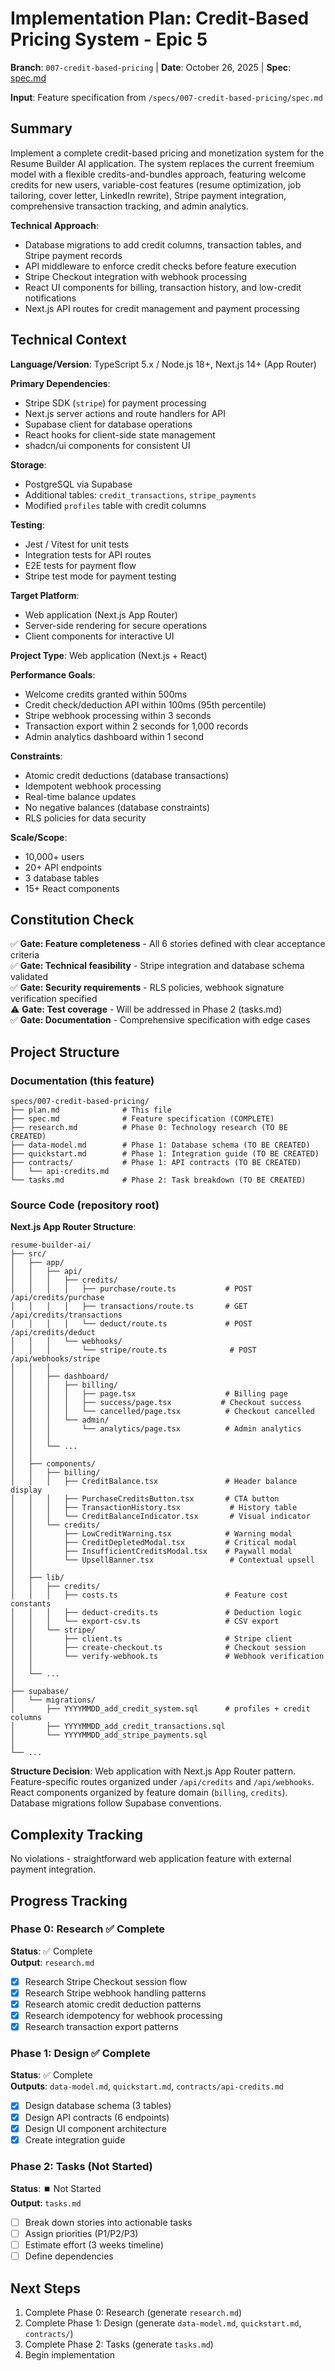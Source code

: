 # Implementation Plan: Credit-Based Pricing System - Epic 5

**Branch**: `007-credit-based-pricing` | **Date**: October 26, 2025 | **Spec**: [spec.md](./spec.md)

**Input**: Feature specification from `/specs/007-credit-based-pricing/spec.md`

## Summary

Implement a complete credit-based pricing and monetization system for the Resume Builder AI application. The system replaces the current freemium model with a flexible credits-and-bundles approach, featuring welcome credits for new users, variable-cost features (resume optimization, job tailoring, cover letter, LinkedIn rewrite), Stripe payment integration, comprehensive transaction tracking, and admin analytics.

**Technical Approach**: 
- Database migrations to add credit columns, transaction tables, and Stripe payment records
- API middleware to enforce credit checks before feature execution
- Stripe Checkout integration with webhook processing
- React UI components for billing, transaction history, and low-credit notifications
- Next.js API routes for credit management and payment processing

## Technical Context

**Language/Version**: TypeScript 5.x / Node.js 18+, Next.js 14+ (App Router)

**Primary Dependencies**: 
- Stripe SDK (`stripe`) for payment processing
- Next.js server actions and route handlers for API
- Supabase client for database operations
- React hooks for client-side state management
- shadcn/ui components for consistent UI

**Storage**: 
- PostgreSQL via Supabase
- Additional tables: `credit_transactions`, `stripe_payments`
- Modified `profiles` table with credit columns

**Testing**: 
- Jest / Vitest for unit tests
- Integration tests for API routes
- E2E tests for payment flow
- Stripe test mode for payment testing

**Target Platform**: 
- Web application (Next.js App Router)
- Server-side rendering for secure operations
- Client components for interactive UI

**Project Type**: Web application (Next.js + React)

**Performance Goals**: 
- Welcome credits granted within 500ms
- Credit check/deduction API within 100ms (95th percentile)
- Stripe webhook processing within 3 seconds
- Transaction export within 2 seconds for 1,000 records
- Admin analytics dashboard within 1 second

**Constraints**: 
- Atomic credit deductions (database transactions)
- Idempotent webhook processing
- Real-time balance updates
- No negative balances (database constraints)
- RLS policies for data security

**Scale/Scope**: 
- 10,000+ users
- 20+ API endpoints
- 3 database tables
- 15+ React components

## Constitution Check

✅ **Gate: Feature completeness** - All 6 stories defined with clear acceptance criteria  
✅ **Gate: Technical feasibility** - Stripe integration and database schema validated  
✅ **Gate: Security requirements** - RLS policies, webhook signature verification specified  
⚠️ **Gate: Test coverage** - Will be addressed in Phase 2 (tasks.md)  
✅ **Gate: Documentation** - Comprehensive specification with edge cases  

## Project Structure

### Documentation (this feature)

```
specs/007-credit-based-pricing/
├── plan.md              # This file
├── spec.md              # Feature specification (COMPLETE)
├── research.md          # Phase 0: Technology research (TO BE CREATED)
├── data-model.md        # Phase 1: Database schema (TO BE CREATED)
├── quickstart.md        # Phase 1: Integration guide (TO BE CREATED)
├── contracts/           # Phase 1: API contracts (TO BE CREATED)
│   └── api-credits.md
└── tasks.md             # Phase 2: Task breakdown (TO BE CREATED)
```

### Source Code (repository root)

**Next.js App Router Structure**:

```
resume-builder-ai/
├── src/
│   ├── app/
│   │   ├── api/
│   │   │   ├── credits/
│   │   │   │   ├── purchase/route.ts           # POST /api/credits/purchase
│   │   │   │   ├── transactions/route.ts       # GET /api/credits/transactions
│   │   │   │   └── deduct/route.ts             # POST /api/credits/deduct
│   │   │   └── webhooks/
│   │   │       └── stripe/route.ts              # POST /api/webhooks/stripe
│   │   │
│   │   ├── dashboard/
│   │   │   ├── billing/
│   │   │   │   ├── page.tsx                    # Billing page
│   │   │   │   ├── success/page.tsx           # Checkout success
│   │   │   │   └── cancelled/page.tsx          # Checkout cancelled
│   │   │   └── admin/
│   │   │       └── analytics/page.tsx          # Admin analytics
│   │   │
│   │   └── ...
│   │
│   ├── components/
│   │   ├── billing/
│   │   │   ├── CreditBalance.tsx               # Header balance display
│   │   │   ├── PurchaseCreditsButton.tsx       # CTA button
│   │   │   ├── TransactionHistory.tsx           # History table
│   │   │   └── CreditBalanceIndicator.tsx       # Visual indicator
│   │   └── credits/
│   │       ├── LowCreditWarning.tsx            # Warning modal
│   │       ├── CreditDepletedModal.tsx         # Critical modal
│   │       ├── InsufficientCreditsModal.tsx    # Paywall modal
│   │       └── UpsellBanner.tsx                 # Contextual upsell
│   │
│   ├── lib/
│   │   ├── credits/
│   │   │   ├── costs.ts                        # Feature cost constants
│   │   │   ├── deduct-credits.ts               # Deduction logic
│   │   │   └── export-csv.ts                   # CSV export
│   │   └── stripe/
│   │       ├── client.ts                       # Stripe client
│   │       ├── create-checkout.ts              # Checkout session
│   │       └── verify-webhook.ts               # Webhook verification
│   │
│   └── ...
│
├── supabase/
│   └── migrations/
│       ├── YYYYMMDD_add_credit_system.sql      # profiles + credit columns
│       ├── YYYYMMDD_add_credit_transactions.sql
│       └── YYYYMMDD_add_stripe_payments.sql
│
└── ...
```

**Structure Decision**: Web application with Next.js App Router pattern. Feature-specific routes organized under `/api/credits` and `/api/webhooks`. React components organized by feature domain (`billing`, `credits`). Database migrations follow Supabase conventions.

## Complexity Tracking

No violations - straightforward web application feature with external payment integration.

## Progress Tracking

### Phase 0: Research ✅ Complete

**Status**: ✅ Complete  
**Output**: `research.md`

- [x] Research Stripe Checkout session flow
- [x] Research Stripe webhook handling patterns
- [x] Research atomic credit deduction patterns
- [x] Research idempotency for webhook processing
- [x] Research transaction export patterns

### Phase 1: Design ✅ Complete

**Status**: ✅ Complete  
**Outputs**: `data-model.md`, `quickstart.md`, `contracts/api-credits.md`

- [x] Design database schema (3 tables)
- [x] Design API contracts (6 endpoints)
- [x] Design UI component architecture
- [x] Create integration guide

### Phase 2: Tasks (Not Started)

**Status**: ⏹️ Not Started  
**Output**: `tasks.md`

- [ ] Break down stories into actionable tasks
- [ ] Assign priorities (P1/P2/P3)
- [ ] Estimate effort (3 weeks timeline)
- [ ] Define dependencies

## Next Steps

1. Complete Phase 0: Research (generate `research.md`)
2. Complete Phase 1: Design (generate `data-model.md`, `quickstart.md`, `contracts/`)
3. Complete Phase 2: Tasks (generate `tasks.md`)
4. Begin implementation

